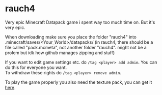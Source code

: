 # rauch4

Very epic Minecraft Datapack game i spent way too much time on. But it's very epic.

When downloading make sure you place the folder "rauch4" into .minecraft/saves/<Your_World>/datapacks/ (in rauch4, there should be a file called "pack.mcmeta", not another folder "rauch4". might not be a prolem but idk how github manages zipping and stuff)

If you want to edit game settings etc. do `/tag <player> add admin`. You can do this for everyone you want.  
To withdraw these rights do `/tag <player> remove admin`.

To play the game properly you also need the texture pack, you can get it [here](https://github.com/flaviusmus/rauch_texturepack).
